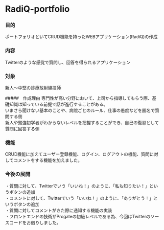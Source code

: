 # RadiQ-portfolio

### 目的
ポートフォリオといてCRUD機能を持ったWEBアプリケーション(RadiQ)の作成

### 内容
Twitterのような感覚で質問し、回答を得られるアプリケーション

### 対象
新人〜中堅の診療放射線技師

#####　作成理由
専門性が高い分野において、上司から指導してもらう際、基礎知識は知っている前提で話が進行することがある。<br>
いまさら聞けない基本のことや、病院ごとのルール、仕事の愚痴などを匿名で質問する側　<br>
新人や勉強初学者がわからないレベルを把握することができ、自己の復習として質問に回答する側　<br>


### 機能
CRUD機能に加えてユーザー登録機能、ログイン、ログアウトの機能、質問に対してコメントをする機能を加えました。


### 今後の展開
・質問に対して、Twitterでいう「いいね！」のように、「私も知りたい！」というボタンの追加 <br>
・コメントに対して、Twitterでいう「いいね！」のように、「ありがとう！」というボタンの追加<br>
・質問に対してコメントがきた際に通知する機能の実装<br>
・フロントエンドの技術がProgateの初級レベルである為、今回はTwitterのソースコードをお借りしました。<br>

